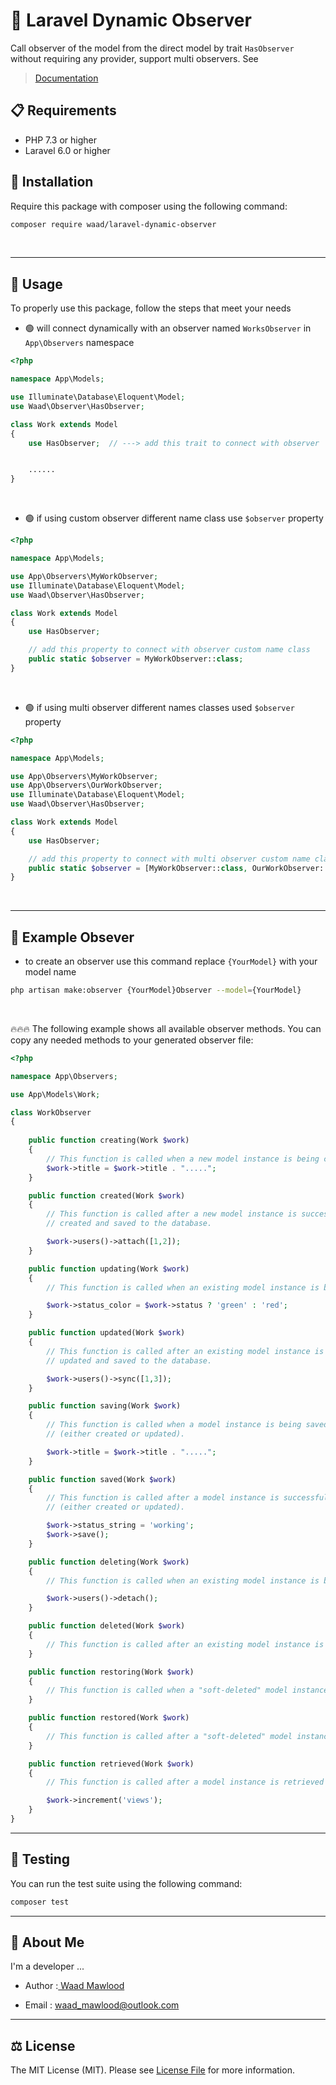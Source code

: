 
# 🎀 Laravel Dynamic Observer 

Call observer of the model from the direct model by trait `HasObserver` without requiring any provider, support multi observers. See 
>[Documentation](https://waad-mawlood.gitbook.io/dynamic-observer)

## 📋 Requirements

- PHP 7.3 or higher
- Laravel 6.0 or higher


## 💼 Installation
Require this package with composer using the following command:

```bash
composer require waad/laravel-dynamic-observer
```


&nbsp;
___

## 💯 Usage

To properly use this package, follow the steps that meet your needs

- 🟢 will connect dynamically with an observer named `WorksObserver` in `App\Observers` namespace 

```php
<?php

namespace App\Models;

use Illuminate\Database\Eloquent\Model;
use Waad\Observer\HasObserver;

class Work extends Model
{
    use HasObserver;  // ---> add this trait to connect with observer


    ......
}
```

&nbsp;

- 🟢 if using custom observer different name class use `$observer` property

```php
<?php

namespace App\Models;

use App\Observers\MyWorkObserver;
use Illuminate\Database\Eloquent\Model;
use Waad\Observer\HasObserver;

class Work extends Model
{
    use HasObserver;

    // add this property to connect with observer custom name class
    public static $observer = MyWorkObserver::class;
}
```

&nbsp;

- 🟢 if using multi observer different names classes used `$observer` property

```php
<?php

namespace App\Models;

use App\Observers\MyWorkObserver;
use App\Observers\OurWorkObserver;
use Illuminate\Database\Eloquent\Model;
use Waad\Observer\HasObserver;

class Work extends Model
{
    use HasObserver;

    // add this property to connect with multi observer custom name class
    public static $observer = [MyWorkObserver::class, OurWorkObserver::class];
}
```

&nbsp;
___

## 🍔 Example Obsever

- to create an observer use this command replace `{YourModel}` with your model name
```bash
php artisan make:observer {YourModel}Observer --model={YourModel}
```

&nbsp;
&nbsp;

🔥🔥🔥 The following example shows all available observer methods. You can copy any needed methods to your generated observer file:
```php
<?php

namespace App\Observers;

use App\Models\Work;

class WorkObserver
{
    
    public function creating(Work $work)
    {
        // This function is called when a new model instance is being created.
        $work->title = $work->title . ".....";
    }

    public function created(Work $work)
    {
        // This function is called after a new model instance is successfully 
        // created and saved to the database.

        $work->users()->attach([1,2]);
    }

    public function updating(Work $work)
    {
        // This function is called when an existing model instance is being updated.

        $work->status_color = $work->status ? 'green' : 'red';
    }

    public function updated(Work $work)
    {
        // This function is called after an existing model instance is successfully 
        // updated and saved to the database.

        $work->users()->sync([1,3]);
    }

    public function saving(Work $work)
    {
        // This function is called when a model instance is being saved
        // (either created or updated).

        $work->title = $work->title . ".....";
    }

    public function saved(Work $work)
    {
        // This function is called after a model instance is successfully saved 
        // (either created or updated).

        $work->status_string = 'working';
        $work->save();
    }

    public function deleting(Work $work)
    {
        // This function is called when an existing model instance is being deleted.

        $work->users()->detach();
    }

    public function deleted(Work $work)
    {
        // This function is called after an existing model instance is successfully deleted 
    }

    public function restoring(Work $work)
    {
        // This function is called when a "soft-deleted" model instance is being restored.
    }

    public function restored(Work $work)
    {
        // This function is called after a "soft-deleted" model instance is successfully restored.
    }

    public function retrieved(Work $work)
    {
        // This function is called after a model instance is retrieved from the database.

        $work->increment('views');
    }
}
```
___

## 🧪 Testing

You can run the test suite using the following command:

```bash
composer test
```
___

## 🚀 About Me
I'm a developer ...

- Author :[ Waad Mawlood](https://waad.netlify.app/)

- Email  : waad_mawlood@outlook.com

___

## ⚖️ License

The MIT License (MIT). Please see [License File](LICENSE) for more information.
